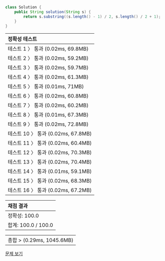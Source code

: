 ```java
class Solution {
    public String solution(String s) {
        return s.substring((s.length() - 1) / 2, s.length() / 2 + 1);
    }
}
```
 | 정확성 테스트 |
 |  :-  |
 | 테스트 1 〉 통과 (0.02ms, 69.8MB) |
 | 테스트 2 〉 통과 (0.02ms, 59.2MB) |
 | 테스트 3 〉 통과 (0.02ms, 59.7MB) |
 | 테스트 4 〉 통과 (0.02ms, 61.3MB) |
 | 테스트 5 〉 통과 (0.01ms, 71MB) |
 | 테스트 6 〉 통과 (0.02ms, 60.8MB) |
 | 테스트 7 〉 통과 (0.02ms, 60.2MB) |
 | 테스트 8 〉 통과 (0.01ms, 67.3MB) |
 | 테스트 9 〉 통과 (0.02ms, 72.8MB) |
 | 테스트 10 〉 통과 (0.02ms, 67.8MB) |
 | 테스트 11 〉 통과 (0.02ms, 60.4MB) |
 | 테스트 12 〉 통과 (0.02ms, 70.3MB) |
 | 테스트 13 〉 통과 (0.02ms, 70.4MB) |
 | 테스트 14 〉 통과 (0.01ms, 59.1MB) |
 | 테스트 15 〉 통과 (0.02ms, 68.3MB) |
 | 테스트 16 〉 통과 (0.02ms, 67.2MB) |

 | 채점 결과 |
 | :- |
 | 정확성: 100.0 |
 | 합계: 100.0 / 100.0 |

 ||
 | :- |
 | 총합 > (0.29ms, 1045.6MB) |

[문제 보기](https://programmers.co.kr/learn/courses/30/lessons/12903?language=java)
